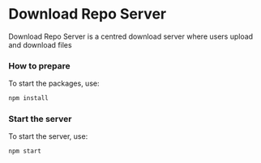 # Download Repo Server 

Download Repo Server is a centred download server where users upload and download files

### How to prepare

To start the packages, use:
```bash
npm install
```
### Start the server

To start the server, use:
```bash
npm start
```
